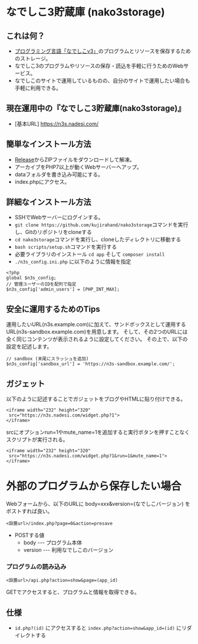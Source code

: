 # なでしこ3貯蔵庫 (nako3storage)

## これは何？

 - [プログラミング言語「なでしこv3」](https://nadesi.com)のプログラムとリソースを保存するためのストレージ。
 - なでしこ3のプログラムやリソースの保存・読込を手軽に行うためのWebサービス。
 - なでしこのサイトで運用しているものの、自分のサイトで運用したい場合も手軽に利用できる。

## 現在運用中の『なでしこ3貯蔵庫(nako3storage)』

 - [基本URL] https://n3s.nadesi.com/

## 簡単なインストール方法

 - [Release](https://github.com/kujirahand/nako3storage/releases)からZIPファイルをダウンロードして解凍。
 - アーカイブをPHP7以上が動くWebサーバーへアップ。
 - dataフォルダを書き込み可能にする。
 - index.phpにアクセス。

## 詳細なインストール方法

 - SSHでWebサーバーにログインする。
 - `git clone https://github.com/kujirahand/nako3storage`コマンドを実行し、Gitのリポジトリをcloneする
 - `cd nako3storage`コマンドを実行し、cloneしたディレクトリに移動する
 - `bash scripts/setup.sh`コマンドを実行する
 - 必要ライブラリのインストール `cd app` そして `composer install`
 - `./n3s_config.ini.php` に以下のように情報を指定

```
<?php
global $n3s_config;
// 管理ユーザーのIDを配列で指定
$n3s_config['admin_users'] = [PHP_INT_MAX];
```

## 安全に運用するためのTips

運用したいURL(n3s.example.com)に加えて、サンドボックスとして運用するURL(n3s-sandbox.example.com)を用意します。
そして、その2つのURLには全く同じコンテンツが表示されるように設定してください。
その上で、以下の設定を記述します。

```
// sandbox (末尾にスラッシュを追加)
$n3s_config['sandbox_url'] = 'https://n3s-sandbox.example.com/';
```


## ガジェット

以下のように記述することでガジェットをブログやHTMLに貼り付けできる。

 ```
 <iframe width="232" height="320"
  src="https://n3s.nadesi.com/widget.php?1">
</iframe>
 ```

srcにオプションrun=1やmute_name=1を追加すると実行ボタンを押すことなくスクリプトが実行される。

 ```
 <iframe width="232" height="320"
  src="https://n3s.nadesi.com/widget.php?1&run=1&mute_name=1">
</iframe>
 ```


# 外部のプログラムから保存したい場合

Webフォームから、以下のURLに body=xxx&version=(なでしこバージョン) をポストすれば良い。

```
<設置url>/index.php?page=0&action=presave
```
 - POSTする値
   - body --- プログラム本体
   - version --- 利用なでしこのバージョン


### プログラムの読み込み

```
<設置url>/api.php?action=show&page=(app_id)
```

GETでアクセスすると、プログラムと情報を取得できる。

## 仕様

- `id.php?(id)` にアクセスすると `index.php?action=show&app_id=(id)` にリダイレクトする


